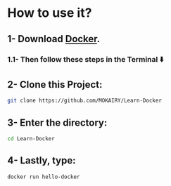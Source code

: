 # How to use it?

## 1- Download [Docker](https://www.docker.com/products/docker-desktop/).

### 1.1- Then follow these steps in the Terminal ⬇️

## 2- Clone this Project:

```bash
git clone https://github.com/MOKAIRY/Learn-Docker
```

## 3- Enter the directory:

```bash
cd Learn-Docker
```

## 4- Lastly, type:

```bash
docker run hello-docker
```

